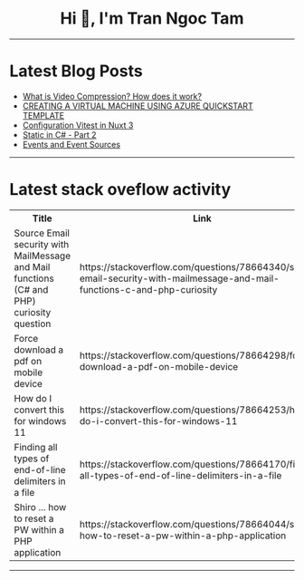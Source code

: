 <h1 align="center">Hi 👋, I'm Tran Ngoc Tam</h1>

---

# Latest Blog Posts 
<!-- BLOG-POST-LIST:START -->
- [What is Video Compression? How does it work?](https://dev.to/alakkadshaw/what-is-video-compression-how-does-it-work-ide)
- [CREATING A VIRTUAL MACHINE USING AZURE QUICKSTART TEMPLATE](https://dev.to/aizeon/creating-a-virtual-machine-using-azure-quickstart-template-keb)
- [Configuration Vitest in Nuxt 3](https://dev.to/jjbit_eth/configuration-vitest-in-nuxt-3-2n0a)
- [Static in C# - Part 2](https://dev.to/locnguyenpv/static-in-c-part-2-9eo)
- [Events and Event Sources](https://dev.to/paulike/events-and-event-sources-4ihi)
<!-- BLOG-POST-LIST:END -->

---

# Latest stack oveflow activity
<table>
  <tr><th>Title</th><th>Link</th></tr>
  <!-- STACKOVERFLOW:START --><tr><td>Source Email security with MailMessage and Mail functions &lpar;C# and PHP&rpar; curiosity question</td><td>https://stackoverflow.com/questions/78664340/source-email-security-with-mailmessage-and-mail-functions-c-and-php-curiosity</td></tr><tr><td>Force download a pdf on mobile device</td><td>https://stackoverflow.com/questions/78664298/force-download-a-pdf-on-mobile-device</td></tr><tr><td>How do I convert this for windows 11</td><td>https://stackoverflow.com/questions/78664253/how-do-i-convert-this-for-windows-11</td></tr><tr><td>Finding all types of end-of-line delimiters in a file</td><td>https://stackoverflow.com/questions/78664170/finding-all-types-of-end-of-line-delimiters-in-a-file</td></tr><tr><td>Shiro ... how to reset a PW within a PHP application</td><td>https://stackoverflow.com/questions/78664044/shiro-how-to-reset-a-pw-within-a-php-application</td></tr><!-- STACKOVERFLOW:END -->
</table>

---


